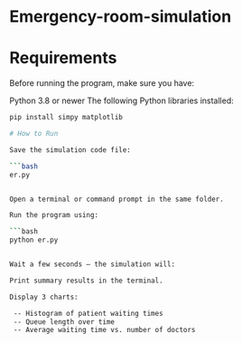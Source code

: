 # Emergency-room-simulation

# Requirements

Before running the program, make sure you have:

Python 3.8 or newer
The following Python libraries installed:


```bash
pip install simpy matplotlib

# How to Run

Save the simulation code file:

```bash
er.py


Open a terminal or command prompt in the same folder.

Run the program using:

```bash
python er.py


Wait a few seconds — the simulation will:

Print summary results in the terminal.

Display 3 charts:

 -- Histogram of patient waiting times
 -- Queue length over time
 -- Average waiting time vs. number of doctors
